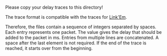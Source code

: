 Please copy your delay traces to this directory!

The trace format is compatible with the traces for [Link'Em](https://github.com/sys-uos/linkem).

Therefore, the files contain a sequence of integers separated by spaces. Each entry represents one packet. The value gives the delay that should be added to the packet in ms. Entries from multiple lines are concatenated. A space after the last element is not required. If the end of the trace is reached, it starts over from the beginning.
